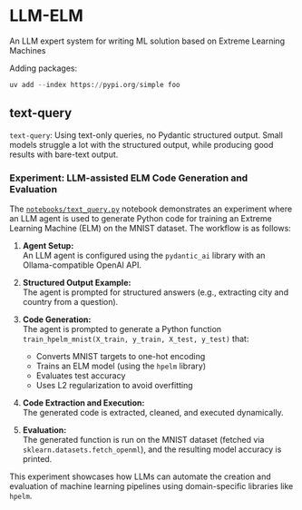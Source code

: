 # LLM-ELM

An LLM expert system for writing ML solution based on Extreme Learning Machines

Adding packages:

```python
uv add --index https://pypi.org/simple foo
```

## text-query

`text-query`: Using text-only queries, no Pydantic structured output. Small models struggle a lot with the structured output, while producing good results with bare-text output.

### Experiment: LLM-assisted ELM Code Generation and Evaluation

The [`notebooks/text_query.py`](notebooks/text_query.py) notebook demonstrates an experiment where an LLM agent is used to generate Python code for training an Extreme Learning Machine (ELM) on the MNIST dataset. The workflow is as follows:

1. **Agent Setup:**  
   An LLM agent is configured using the `pydantic_ai` library with an Ollama-compatible OpenAI API.

2. **Structured Output Example:**  
   The agent is prompted for structured answers (e.g., extracting city and country from a question).

3. **Code Generation:**  
   The agent is prompted to generate a Python function `train_hpelm_mnist(X_train, y_train, X_test, y_test)` that:
   - Converts MNIST targets to one-hot encoding
   - Trains an ELM model (using the `hpelm` library)
   - Evaluates test accuracy
   - Uses L2 regularization to avoid overfitting

4. **Code Extraction and Execution:**  
   The generated code is extracted, cleaned, and executed dynamically.

5. **Evaluation:**  
   The generated function is run on the MNIST dataset (fetched via `sklearn.datasets.fetch_openml`), and the resulting model accuracy is printed.

This experiment showcases how LLMs can automate the creation and evaluation of machine learning pipelines using domain-specific libraries like `hpelm`.


